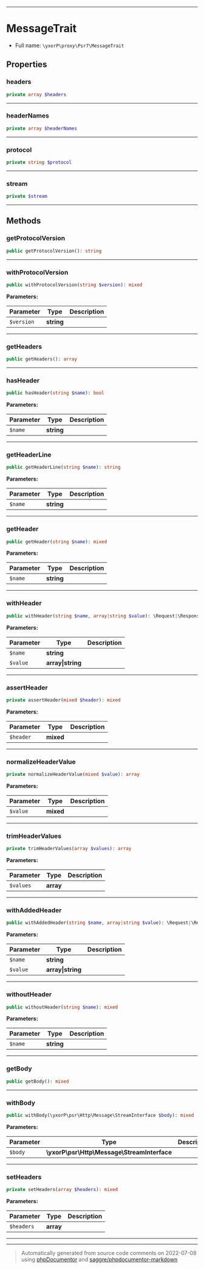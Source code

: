 ***

# MessageTrait





* Full name: `\yxorP\proxy\Psr7\MessageTrait`



## Properties


### headers



```php
private array $headers
```






***

### headerNames



```php
private array $headerNames
```






***

### protocol



```php
private string $protocol
```






***

### stream



```php
private $stream
```






***

## Methods


### getProtocolVersion



```php
public getProtocolVersion(): string
```











***

### withProtocolVersion



```php
public withProtocolVersion(string $version): mixed
```








**Parameters:**

| Parameter | Type | Description |
|-----------|------|-------------|
| `$version` | **string** |  |




***

### getHeaders



```php
public getHeaders(): array
```











***

### hasHeader



```php
public hasHeader(string $name): bool
```








**Parameters:**

| Parameter | Type | Description |
|-----------|------|-------------|
| `$name` | **string** |  |




***

### getHeaderLine



```php
public getHeaderLine(string $name): string
```








**Parameters:**

| Parameter | Type | Description |
|-----------|------|-------------|
| `$name` | **string** |  |




***

### getHeader



```php
public getHeader(string $name): mixed
```








**Parameters:**

| Parameter | Type | Description |
|-----------|------|-------------|
| `$name` | **string** |  |




***

### withHeader



```php
public withHeader(string $name, array|string $value): \Request|\Response
```








**Parameters:**

| Parameter | Type | Description |
|-----------|------|-------------|
| `$name` | **string** |  |
| `$value` | **array&#124;string** |  |




***

### assertHeader



```php
private assertHeader(mixed $header): mixed
```








**Parameters:**

| Parameter | Type | Description |
|-----------|------|-------------|
| `$header` | **mixed** |  |




***

### normalizeHeaderValue



```php
private normalizeHeaderValue(mixed $value): array
```








**Parameters:**

| Parameter | Type | Description |
|-----------|------|-------------|
| `$value` | **mixed** |  |




***

### trimHeaderValues



```php
private trimHeaderValues(array $values): array
```








**Parameters:**

| Parameter | Type | Description |
|-----------|------|-------------|
| `$values` | **array** |  |




***

### withAddedHeader



```php
public withAddedHeader(string $name, array|string $value): \Request|\Response
```








**Parameters:**

| Parameter | Type | Description |
|-----------|------|-------------|
| `$name` | **string** |  |
| `$value` | **array&#124;string** |  |




***

### withoutHeader



```php
public withoutHeader(string $name): mixed
```








**Parameters:**

| Parameter | Type | Description |
|-----------|------|-------------|
| `$name` | **string** |  |




***

### getBody



```php
public getBody(): mixed
```











***

### withBody



```php
public withBody(\yxorP\psr\Http\Message\StreamInterface $body): mixed
```








**Parameters:**

| Parameter | Type | Description |
|-----------|------|-------------|
| `$body` | **\yxorP\psr\Http\Message\StreamInterface** |  |




***

### setHeaders



```php
private setHeaders(array $headers): mixed
```








**Parameters:**

| Parameter | Type | Description |
|-----------|------|-------------|
| `$headers` | **array** |  |




***

***
> Automatically generated from source code comments on 2022-07-08 using [phpDocumentor](http://www.phpdoc.org/) and [saggre/phpdocumentor-markdown](https://github.com/Saggre/phpDocumentor-markdown)

